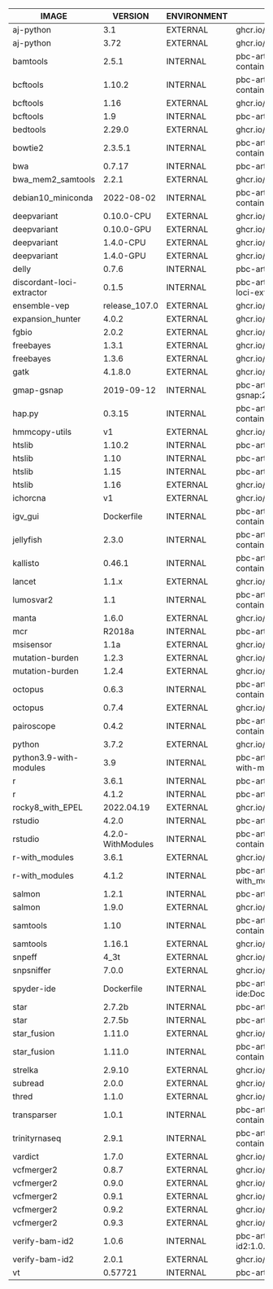 | IMAGE         | VERSION       | ENVIRONMENT   | RESGISTRY URL |
| ------------- | ------------- | ------------- | ------------- |
| aj-python | 3.1 | EXTERNAL | ghcr.io/tgen/jetstream_containers/aj-python:3.1 |
| aj-python | 3.72 | EXTERNAL | ghcr.io/tgen/jetstream_containers/aj-python:3.72 |
| bamtools | 2.5.1 | INTERNAL | pbc-art-prd01.ad.tgen.org/hpc-virtual-containers/bamtools:2.5.1 |
| bcftools | 1.10.2 | INTERNAL | pbc-art-prd01.ad.tgen.org/hpc-virtual-containers/bcftools:1.10.2 |
| bcftools | 1.16 | EXTERNAL | ghcr.io/tgen/jetstream_containers/bcftools:1.16 |
| bcftools | 1.9 | INTERNAL | pbc-art-prd01.ad.tgen.org/hpc-virtual-containers/bcftools:1.9 |
| bedtools | 2.29.0 | EXTERNAL | ghcr.io/tgen/jetstream_containers/bedtools:2.29.0 |
| bowtie2 | 2.3.5.1 | INTERNAL | pbc-art-prd01.ad.tgen.org/hpc-virtual-containers/bowtie2:2.3.5.1 |
| bwa | 0.7.17 | INTERNAL | pbc-art-prd01.ad.tgen.org/hpc-virtual-containers/bwa:0.7.17 |
| bwa_mem2_samtools | 2.2.1 | EXTERNAL | ghcr.io/tgen/jetstream_containers/bwa_mem2_samtools:2.2.1 |
| debian10_miniconda | 2022-08-02 | INTERNAL | pbc-art-prd01.ad.tgen.org/hpc-virtual-containers/debian10_miniconda:2022-08-02 |
| deepvariant | 0.10.0-CPU | EXTERNAL | ghcr.io/tgen/jetstream_containers/deepvariant:0.10.0-CPU |
| deepvariant | 0.10.0-GPU | EXTERNAL | ghcr.io/tgen/jetstream_containers/deepvariant:0.10.0-GPU |
| deepvariant | 1.4.0-CPU | EXTERNAL | ghcr.io/tgen/jetstream_containers/deepvariant:1.4.0-CPU |
| deepvariant | 1.4.0-GPU | EXTERNAL | ghcr.io/tgen/jetstream_containers/deepvariant:1.4.0-GPU |
| delly | 0.7.6 | INTERNAL | pbc-art-prd01.ad.tgen.org/hpc-virtual-containers/delly:0.7.6 |
| discordant-loci-extractor | 0.1.5 | INTERNAL | pbc-art-prd01.ad.tgen.org/hpc-virtual-containers/discordant-loci-extractor:0.1.5 |
| ensemble-vep | release_107.0 | EXTERNAL | ghcr.io/tgen/jetstream_containers/ensemble-vep:release_107.0 |
| expansion_hunter | 4.0.2 | EXTERNAL | ghcr.io/tgen/jetstream_containers/expansion_hunter:4.0.2 |
| fgbio | 2.0.2 | EXTERNAL | ghcr.io/tgen/jetstream_containers/fgbio:2.0.2 |
| freebayes | 1.3.1 | EXTERNAL | ghcr.io/tgen/jetstream_containers/freebayes:1.3.1 |
| freebayes | 1.3.6 | EXTERNAL | ghcr.io/tgen/jetstream_containers/freebayes:1.3.6 |
| gatk | 4.1.8.0 | EXTERNAL | ghcr.io/tgen/jetstream_containers/gatk:4.1.8.0 |
| gmap-gsnap | 2019-09-12 | INTERNAL | pbc-art-prd01.ad.tgen.org/hpc-virtual-containers/gmap-gsnap:2019-09-12 |
| hap.py | 0.3.15 | INTERNAL | pbc-art-prd01.ad.tgen.org/hpc-virtual-containers/hap.py:0.3.15 |
| hmmcopy-utils | v1 | EXTERNAL | ghcr.io/tgen/jetstream_containers/hmmcopy-utils:v1 |
| htslib | 1.10.2 | INTERNAL | pbc-art-prd01.ad.tgen.org/hpc-virtual-containers/htslib:1.10.2 |
| htslib | 1.10 | INTERNAL | pbc-art-prd01.ad.tgen.org/hpc-virtual-containers/htslib:1.10 |
| htslib | 1.15 | INTERNAL | pbc-art-prd01.ad.tgen.org/hpc-virtual-containers/htslib:1.15 |
| htslib | 1.16 | EXTERNAL | ghcr.io/tgen/jetstream_containers/htslib:1.16 |
| ichorcna | v1 | EXTERNAL | ghcr.io/tgen/jetstream_containers/ichorcna:v1 |
| igv_gui | Dockerfile | INTERNAL | pbc-art-prd01.ad.tgen.org/hpc-virtual-containers/igv_gui:Dockerfile |
| jellyfish | 2.3.0 | INTERNAL | pbc-art-prd01.ad.tgen.org/hpc-virtual-containers/jellyfish:2.3.0 |
| kallisto | 0.46.1 | INTERNAL | pbc-art-prd01.ad.tgen.org/hpc-virtual-containers/kallisto:0.46.1 |
| lancet | 1.1.x | EXTERNAL | ghcr.io/tgen/jetstream_containers/lancet:1.1.x |
| lumosvar2 | 1.1 | INTERNAL | pbc-art-prd01.ad.tgen.org/hpc-virtual-containers/lumosvar2:1.1 |
| manta | 1.6.0 | EXTERNAL | ghcr.io/tgen/jetstream_containers/manta:1.6.0 |
| mcr | R2018a | INTERNAL | pbc-art-prd01.ad.tgen.org/hpc-virtual-containers/mcr:R2018a |
| msisensor | 1.1a | EXTERNAL | ghcr.io/tgen/jetstream_containers/msisensor:1.1a |
| mutation-burden | 1.2.3 | EXTERNAL | ghcr.io/tgen/jetstream_containers/mutation-burden:1.2.3 |
| mutation-burden | 1.2.4 | EXTERNAL | ghcr.io/tgen/jetstream_containers/mutation-burden:1.2.4 |
| octopus | 0.6.3 | INTERNAL | pbc-art-prd01.ad.tgen.org/hpc-virtual-containers/octopus:0.6.3 |
| octopus | 0.7.4 | EXTERNAL | ghcr.io/tgen/jetstream_containers/octopus:0.7.4 |
| pairoscope | 0.4.2 | INTERNAL | pbc-art-prd01.ad.tgen.org/hpc-virtual-containers/pairoscope:0.4.2 |
| python | 3.7.2 | EXTERNAL | ghcr.io/tgen/jetstream_containers/python:3.7.2 |
| python3.9-with-modules | 3.9 | INTERNAL | pbc-art-prd01.ad.tgen.org/hpc-virtual-containers/python3.9-with-modules:3.9 |
| r | 3.6.1 | INTERNAL | pbc-art-prd01.ad.tgen.org/hpc-virtual-containers/r:3.6.1 |
| r | 4.1.2 | INTERNAL | pbc-art-prd01.ad.tgen.org/hpc-virtual-containers/r:4.1.2 |
| rocky8_with_EPEL | 2022.04.19 | EXTERNAL | ghcr.io/tgen/jetstream_containers/rocky8_with_EPEL:2022.04.19 |
| rstudio | 4.2.0 | INTERNAL | pbc-art-prd01.ad.tgen.org/hpc-virtual-containers/rstudio:4.2.0 |
| rstudio | 4.2.0-WithModules | INTERNAL | pbc-art-prd01.ad.tgen.org/hpc-virtual-containers/rstudio:4.2.0-WithModules |
| r-with_modules | 3.6.1 | EXTERNAL | ghcr.io/tgen/jetstream_containers/r-with_modules:3.6.1 |
| r-with_modules | 4.1.2 | INTERNAL | pbc-art-prd01.ad.tgen.org/hpc-virtual-containers/r-with_modules:4.1.2 |
| salmon | 1.2.1 | INTERNAL | pbc-art-prd01.ad.tgen.org/hpc-virtual-containers/salmon:1.2.1 |
| salmon | 1.9.0 | EXTERNAL | ghcr.io/tgen/jetstream_containers/salmon:1.9.0 |
| samtools | 1.10 | INTERNAL | pbc-art-prd01.ad.tgen.org/hpc-virtual-containers/samtools:1.10 |
| samtools | 1.16.1 | EXTERNAL | ghcr.io/tgen/jetstream_containers/samtools:1.16.1 |
| snpeff | 4_3t | EXTERNAL | ghcr.io/tgen/jetstream_containers/snpeff:4_3t |
| snpsniffer | 7.0.0 | EXTERNAL | ghcr.io/tgen/jetstream_containers/snpsniffer:7.0.0 |
| spyder-ide | Dockerfile | INTERNAL | pbc-art-prd01.ad.tgen.org/hpc-virtual-containers/spyder-ide:Dockerfile |
| star | 2.7.2b | INTERNAL | pbc-art-prd01.ad.tgen.org/hpc-virtual-containers/star:2.7.2b |
| star | 2.7.5b | INTERNAL | pbc-art-prd01.ad.tgen.org/hpc-virtual-containers/star:2.7.5b |
| star_fusion | 1.11.0 | EXTERNAL | ghcr.io/tgen/jetstream_containers/star_fusion:1.11.0 |
| star_fusion | 1.11.0 | INTERNAL | pbc-art-prd01.ad.tgen.org/hpc-virtual-containers/star_fusion:1.11.0 |
| strelka | 2.9.10 | EXTERNAL | ghcr.io/tgen/jetstream_containers/strelka:2.9.10 |
| subread | 2.0.0 | EXTERNAL | ghcr.io/tgen/jetstream_containers/subread:2.0.0 |
| thred | 1.1.0 | EXTERNAL | ghcr.io/tgen/jetstream_containers/thred:1.1.0 |
| transparser | 1.0.1 | INTERNAL | pbc-art-prd01.ad.tgen.org/hpc-virtual-containers/transparser:1.0.1 |
| trinityrnaseq | 2.9.1 | INTERNAL | pbc-art-prd01.ad.tgen.org/hpc-virtual-containers/trinityrnaseq:2.9.1 |
| vardict | 1.7.0 | EXTERNAL | ghcr.io/tgen/jetstream_containers/vardict:1.7.0 |
| vcfmerger2 | 0.8.7 | EXTERNAL | ghcr.io/tgen/jetstream_containers/vcfmerger2:0.8.7 |
| vcfmerger2 | 0.9.0 | EXTERNAL | ghcr.io/tgen/jetstream_containers/vcfmerger2:0.9.0 |
| vcfmerger2 | 0.9.1 | EXTERNAL | ghcr.io/tgen/jetstream_containers/vcfmerger2:0.9.1 |
| vcfmerger2 | 0.9.2 | EXTERNAL | ghcr.io/tgen/jetstream_containers/vcfmerger2:0.9.2 |
| vcfmerger2 | 0.9.3 | EXTERNAL | ghcr.io/tgen/jetstream_containers/vcfmerger2:0.9.3 |
| verify-bam-id2 | 1.0.6 | INTERNAL | pbc-art-prd01.ad.tgen.org/hpc-virtual-containers/verify-bam-id2:1.0.6 |
| verify-bam-id2 | 2.0.1 | EXTERNAL | ghcr.io/tgen/jetstream_containers/verify-bam-id2:2.0.1 |
| vt | 0.57721 | INTERNAL | pbc-art-prd01.ad.tgen.org/hpc-virtual-containers/vt:0.57721 |
